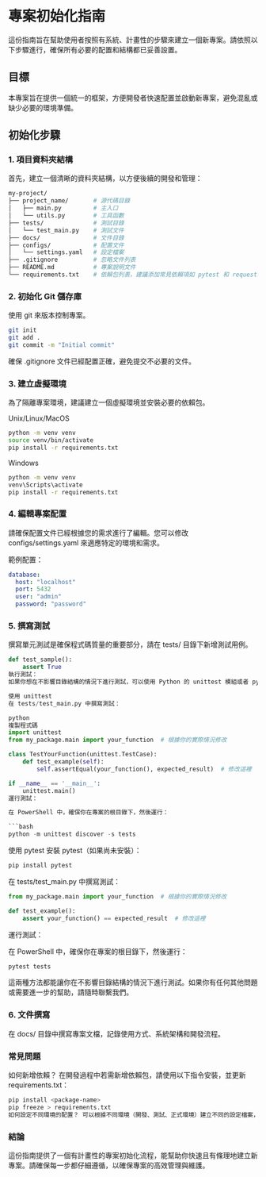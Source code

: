 # 專案初始化指南

這份指南旨在幫助使用者按照有系統、計畫性的步驟來建立一個新專案。請依照以下步驟進行，確保所有必要的配置和結構都已妥善設置。

## 目標
本專案旨在提供一個統一的框架，方便開發者快速配置並啟動新專案，避免混亂或缺少必要的環境準備。

## 初始化步驟

### 1. **項目資料夾結構**
首先，建立一個清晰的資料夾結構，以方便後續的開發和管理：

```bash
my-project/
├── project_name/       # 源代碼目錄
│   ├── main.py         # 主入口
│   └── utils.py        # 工具函數
├── tests/              # 測試目錄
│   └── test_main.py    # 測試文件
├── docs/               # 文件目錄
├── configs/            # 配置文件
│   └── settings.yaml   # 設定檔案
├── .gitignore          # 忽略文件列表
├── README.md           # 專案說明文件
└── requirements.txt    # 依賴包列表，建議添加常見依賴項如 pytest 和 requests
```

### 2. **初始化 Git 儲存庫**
使用 git 來版本控制專案。

```bash
git init
git add .
git commit -m "Initial commit"
```

確保 .gitignore 文件已經配置正確，避免提交不必要的文件。

### 3. **建立虛擬環境**
為了隔離專案環境，建議建立一個虛擬環境並安裝必要的依賴包。

Unix/Linux/MacOS
```bash
python -m venv venv
source venv/bin/activate
pip install -r requirements.txt
```
Windows
```bash
python -m venv venv
venv\Scripts\activate
pip install -r requirements.txt
```

### 4. **編輯專案配置**
請確保配置文件已經根據您的需求進行了編輯。您可以修改 configs/settings.yaml 來適應特定的環境和需求。

範例配置：

```yaml
database:
  host: "localhost"
  port: 5432
  user: "admin"
  password: "password"
```

### 5. **撰寫測試**
撰寫單元測試是確保程式碼質量的重要部分，請在 tests/ 目錄下新增測試用例。

```python
def test_sample():
    assert True
執行測試：
如果你想在不影響目錄結構的情況下進行測試，可以使用 Python 的 unittest 模組或者 pytest。以下是使用這兩種方法的步驟：

使用 unittest
在 tests/test_main.py 中撰寫測試：

python
複製程式碼
import unittest
from my_package.main import your_function  # 根據你的實際情況修改

class TestYourFunction(unittest.TestCase):
    def test_example(self):
        self.assertEqual(your_function(), expected_result)  # 修改這裡

if __name__ == '__main__':
    unittest.main()
運行測試：

在 PowerShell 中，確保你在專案的根目錄下，然後運行：

```bash
python -m unittest discover -s tests
```

使用 pytest
安裝 pytest（如果尚未安裝）：

```bash
pip install pytest
```

在 tests/test_main.py 中撰寫測試：

```python
from my_package.main import your_function  # 根據你的實際情況修改

def test_example():
    assert your_function() == expected_result  # 修改這裡
```
運行測試：

在 PowerShell 中，確保你在專案的根目錄下，然後運行：

```bash
pytest tests
```
這兩種方法都能讓你在不影響目錄結構的情況下進行測試。如果你有任何其他問題或需要進一步的幫助，請隨時聯繫我們。

### 6. **文件撰寫**
在 docs/ 目錄中撰寫專案文檔，記錄使用方式、系統架構和開發流程。

### 常見問題
如何新增依賴？ 在開發過程中若需新增依賴包，請使用以下指令安裝，並更新 requirements.txt：

```bash
pip install <package-name>
pip freeze > requirements.txt
如何設定不同環境的配置？ 可以根據不同環境（開發、測試、正式環境）建立不同的設定檔案，如 settings_dev.yaml、settings_prod.yaml。
```

### 結論
這份指南提供了一個有計畫性的專案初始化流程，能幫助你快速且有條理地建立新專案。請確保每一步都仔細遵循，以確保專案的高效管理與維護。